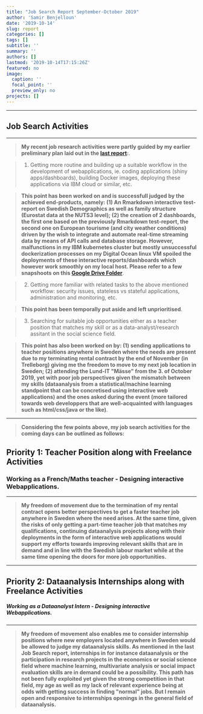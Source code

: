 ```yaml
---
title: "Job Search Report September-October 2019"
author: 'Samir Benjelloun'
date: '2019-10-14'
slug: report
categories: []
tags: []
subtitle: ''
summary: ''
authors: []
lastmod: '2019-10-14T17:15:26Z'
featured: no
image:
  caption: ''
  focal_point: ''
  preview_only: no
projects: []
---
```




-----

## Job Search Activities

-----



> **My recent job research activities were partly guided by my earlier preliminary plan laid out in the [last report](https://www.datasyn.me/post/new-rmarkdown/):**. 


> 1. Getting more routine and building up a suitable workflow in the development of webapplications, ie. coding applications (shiny apps/dashboards), building Docker images, deploying these applications via IBM cloud or similar, etc.

> **This point has been worked on and is successfull judged by the achieved end-products, namely: (1) An Rmarkdown interactive test-report on Swedish Demographics as well as family structure (Eurostat data at the NUTS3 level); (2) the creation of 2 dashboards, the first one based on the previously Rmarkdown test-report, the second one on European tourisme (and city weather conditions) driven by the wish to integrate and automate real-time streaming data by means of API calls and database storage. However, malfunctions in my IBM kubernetes cluster but mostly unsuccessful dockerization processes on my Digital Ocean linux VM spoiled the deployments of these interactive reports/dashboards which however work smoothly on my local host. Please refer to a few snapshoots on this [Google Drive Folder](https://drive.google.com/open?id=1u7jhAQJw096tEY2zS7YB3T5Vd7ngEmYi)**. 

> 2. Getting more familiar with related tasks to the above mentioned workflow: security issues, stateless vs stateful applications, administration and monitoring, etc.

> **This point has been temporally put aside and left unprioritised**. 

> 3. Searching for suitable job opportunities either as a teacher position that matches my skill or as a data-analyst/research assitant in the social science field. 

> **This point has also been worked on by: (1) sending applications to teacher positions anywhere in Sweden where the needs are present due to my terminating rental contract by the end of November (in Trelleborg) giving me the freedom to move to my next job location in Sweden; (2) attending the Lund-IT "Mässe" from the 3. of October 2019, yet with poor job perspectives given the mismatch between my skills (dataanalysis from a statistical/machine learning standpoint that can be concretised using interactive web applications) and the ones asked during the event (more tailored towards web developpers that are well-acquainted with languages such as html/css/java or the like)**. 

----

> **Considering the few points above, my job search activities for the coming days can be outlined as follows:**  

## **Priority 1: Teacher Position along with Freelance Activities**

### **Working as a French/Maths teacher - Designing interactive Webapplications.**

----

> **My freedom of movement due to the termination of my rental contract opens better perspectives to get a faster teacher job anywhere in Sweden where the need arises. At the same time, given the risks of only getting a part-time teacher job that matches my qualifications, continuing dataanalysis projects along with their deployments in the form of interactive web applications would support my efforts towards improving relevant skills that are in demand and in line with the Swedish labour market while at the same time opening the doors for more job opportunities.**   


-----


## **Priority 2: Dataanalysis Internships along with Freelance Activities** 

##### **Working as a Dataanalyst Intern - Designing interactive Webapplications.**


-----


> **My freedom of movement also enables me to consider internship positions where new employers located anywhere in Sweden would be allowed to judge my dataanalysis skills. As mentioned in the last Job Search report, internships in for instance dataanalysis or the participation in research projects in the economics or social science field where machine learning, multivariate analysis or social impact evaluation skills are in demand could be a possibility. This path has not been fully exploited yet given the strong competition in that field, my age as well as my lack of relevant experience being at odds with getting success in finding "normal" jobs. But I remain open and responsive to internships openings in the general field of dataanalysis.**


